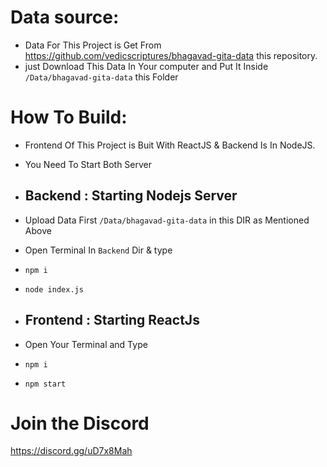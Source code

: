 # <a name="2 Data Source">Data source:</a>

- Data For This Project is Get From https://github.com/vedicscriptures/bhagavad-gita-data this repository.
- just Download This Data In Your computer and Put It Inside `/Data/bhagavad-gita-data` this Folder

# <a name="3 How To Build">How To Build:</a>

  - Frontend Of This Project is Buit With ReactJS & Backend Is In NodeJS.
  - You Need To Start Both Server

  - ## Backend : Starting Nodejs Server
  - Upload Data First `/Data/bhagavad-gita-data` in this DIR as Mentioned Above
  - Open Terminal In `Backend` Dir & type
  - `npm i`
  - `node index.js`
  
  - ## Frontend : Starting ReactJs
  - Open Your Terminal and Type
  - `npm i`
  - `npm start`

    
# Join the Discord
https://discord.gg/uD7x8Mah
